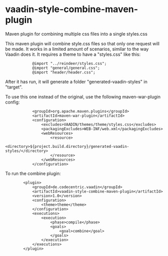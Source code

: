 vaadin-style-combine-maven-plugin
=================================

Maven plugin for combining multiple css files into a single styles.css

This maven plugin will combine style.css files so that only one request will be made.
It works in a limited amount of scenarios, similar to the way Vaadin does it.
It requires a theme to have a "styles.css" like this:

				@import "../reindeer/styles.css";
				@import "general/general.css";
				@import "header/header.css";


After it has run, it will generate a folder "generated-vaadin-styles" in "target".

To use this one instead of the original, use the following maven-war-plugin config:

				<groupId>org.apache.maven.plugins</groupId>
				<artifactId>maven-war-plugin</artifactId>
				<configuration>
					<excludes>VAADIN/themes/theme/styles.css</excludes>
					<packagingExcludes>WEB-INF/web.xml</packagingExcludes>
					<webResources>
            			<resource>
            				<directory>${project.build.directory}/generated-vaadin-styles/</directory>
            			</resource>
            		</webResources>
  				</configuration>
			
To run the combine plugin:

			<plugin>
				<groupId>de.codecentric.vaadin</groupId>
				<artifactId>vaadin-style-combine-maven-plugin</artifactId>
				<version>1.0</version>
				<configuration>
    				<theme>theme</theme>
  				</configuration>
				<executions>
					<execution>
						<phase>compile</phase>
						<goals>
							<goal>combine</goal>
						</goals>
					</execution>
				</executions>
			</plugin>